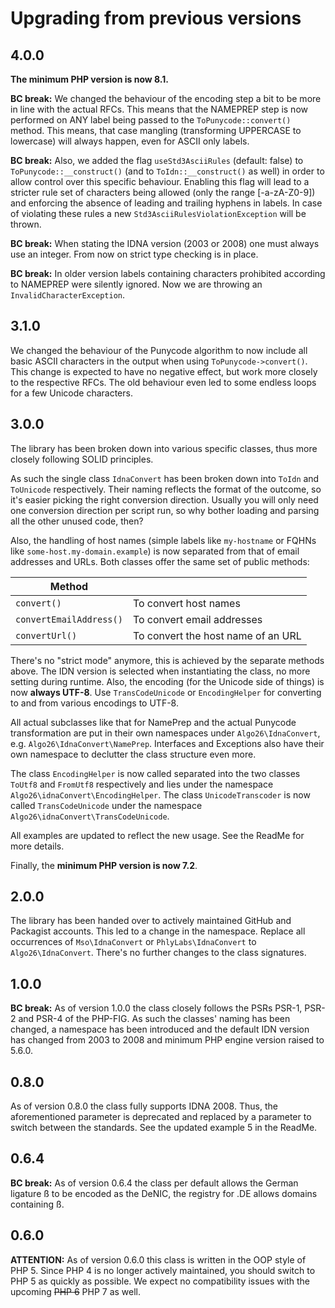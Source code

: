 # Upgrading from previous versions

## 4.0.0

**The minimum PHP version is now 8.1.**

**BC break:**
We changed the behaviour of the encoding step a bit to be more in line with the actual RFCs. This means that the NAMEPREP step is now performed on ANY label
being passed to the `ToPunycode::convert()` method. This means, that case mangling (transforming UPPERCASE to lowercase) will always happen, even for ASCII only labels.

**BC break:**
Also, we added the flag `useStd3AsciiRules` (default: false) to `ToPunycode::__construct()` (and to `ToIdn::__construct()` as well) in order to allow control over this specific behaviour.
Enabling this flag will lead to a stricter rule set of characters being allowed (only the range [-a-zA-Z0-9]) and enforcing the absence of leading and trailing
hyphens in labels. In case of violating these rules a new `Std3AsciiRulesViolationException` will be thrown.

**BC break:**
When stating the IDNA version (2003 or 2008) one must always use an integer. From now on strict type checking is in place.

**BC break:**
In older version labels containing characters prohibited according to NAMEPREP were silently ignored. Now we are throwing an `InvalidCharacterException`.


## 3.1.0

We changed the behaviour of the Punycode algorithm to now include all basic ASCII characters in the output when using `ToPunycode->convert()`.
This change is expected to have no negative effect, but work more closely to the respective RFCs. The old behaviour even led to some endless loops for a few Unicode characters.


## 3.0.0

The library has been broken down into various specific classes, thus more closely following SOLID principles.

As such the single class `IdnaConvert` has been broken down into `ToIdn` and `ToUnicode` respectively. Their naming reflects 
the format of the outcome, so it's easier picking the right conversion direction.
Usually you will only need one conversion direction per script run, so why bother loading and parsing all the other unused code, then?  

Also, the handling of host names (simple labels like `my-hostname` or FQHNs like `some-host.my-domain.example`) is now separated from
that of email addresses and URLs. 
Both classes offer the same set of public methods:

| Method                  |                                     |
|-------------------------|-------------------------------------|
| `convert()`             |  To convert host names              | 
| `convertEmailAddress()` |  To convert email addresses         | 
| `convertUrl()`          |  To convert the host name of an URL | 

There's no "strict mode" anymore, this is achieved by the separate methods above. The IDN version is selected when instantiating the class, no more setting during runtime.
Also, the encoding (for the Unicode side of things) is now **always UTF-8**. Use `TransCodeUnicode` or `EncodingHelper` for converting to and from various encodings to UTF-8.

All actual subclasses like that for NamePrep and the actual Punycode transformation are put in their own namespaces under `Algo26\IdnaConvert`, e.g. `Algo26\IdnaConvert\NamePrep`. 
Interfaces and Exceptions also have their own namespace to declutter the class structure even more.

The class `EncodingHelper` is now called separated into the two classes `ToUtf8` and `FromUtf8` respectively and lies under the namespace `Algo26\idnaConvert\EncodingHelper`.
The class `UnicodeTranscoder` is now called `TransCodeUnicode` under the namespace `Algo26\idnaConvert\TransCodeUnicode`.

All examples are updated to reflect the new usage. See the ReadMe for more details.

Finally, the **minimum PHP version is now 7.2**.


## 2.0.0
The library has been handed over to actively maintained GitHub and Packagist accounts. This led to a change in the namespace.
Replace all occurrences of 
`Mso\IdnaConvert` or `PhlyLabs\IdnaConvert` to `Algo26\IdnaConvert`.
There's no further changes to the class signatures. 


## 1.0.0
**BC break:**
As of version 1.0.0 the class closely follows the PSRs PSR-1, PSR-2 and PSR-4 of the PHP-FIG. 
As such the classes' naming has been changed, a namespace has been introduced and the default IDN version has changed from 2003 to 2008 and minimum PHP engine version raised to 5.6.0.


## 0.8.0
As of version 0.8.0 the class fully supports IDNA 2008. 
Thus, the aforementioned parameter is deprecated and replaced by a parameter to switch between the standards. See the updated example 5 in the ReadMe.


## 0.6.4
**BC break:** 
As of version 0.6.4 the class per default allows the German ligature ß to be encoded as the DeNIC, the registry for .DE allows domains containing ß.  


## 0.6.0
**ATTENTION:** As of version 0.6.0 this class is written in the OOP style of PHP 5. 
Since PHP 4 is no longer actively maintained, you should switch to PHP 5 as quickly as possible.
We expect no compatibility issues with the upcoming ~~PHP 6~~ PHP 7 as well.




